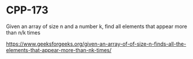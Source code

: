 # CPP-173
Given an array of size n and a number k, find all elements that appear more than n/k times






https://www.geeksforgeeks.org/given-an-array-of-of-size-n-finds-all-the-elements-that-appear-more-than-nk-times/

